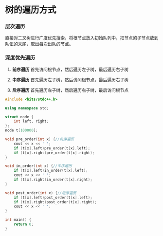 # 树的遍历方式

### 层次遍历

直接对二叉树进行广度优先搜索，将根节点放入初始队列中，把节点的子节点放到队伍的末尾，取出每次出队的节点。



### 深度优先遍历

1. **前序遍历** 首先访问根节点，然后遍历左子树，最后遍历右子树

2. **中序遍历** 首先遍历左子树，然后访问根节点，最后遍历右子树

3. **后序遍历** 首先遍历左子树，然后遍历右子树，最后访问根节点

   


```cpp
#include <bits/stdc++.h>

using namespace std;

struct node {
    int left, right;
};
node t[100000];

void pre_order(int x) {//前序遍历
    cout << x << ' ';
    if (t[x].left)pre_order(t[x].left);
    if (t[x].right)pre_order(t[x].right);
}

void in_order(int x) {//中序遍历
    if (t[x].left)in_order(t[x].left);
    cout << x << ' ';
    if (t[x].right)in_order(t[x].right);
}

void post_order(int x) {//后序遍历
    if (t[x].left)post_order(t[x].left);
    if (t[x].right)post_order(t[x].right);
    cout << x << ' ';
}

int main() {
    return 0;
}

```

